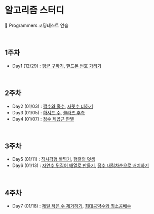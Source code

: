 # 알고리즘 스터디
📌 Programmers 코딩테스트 연습

<br>

## 1주차
- Day1 (12/29) : <a href="https://programmers.co.kr/learn/courses/30/lessons/12944">평균 구하기</a>, <a href="https://programmers.co.kr/learn/courses/30/lessons/12948">핸드폰 번호 가리기</a>

<br>

## 2주차
- Day2 (01/03) : <a href="https://programmers.co.kr/learn/courses/30/lessons/12937">짝수와 홀수</a>, <a href="https://programmers.co.kr/learn/courses/30/lessons/12931">자릿수 더하기</a>
- Day3 (01/05) : <a href="https://programmers.co.kr/learn/courses/30/lessons/12947">하샤드 수</a>, <a href="https://programmers.co.kr/learn/courses/30/lessons/12943">콜라츠 추측</a>
- Day4 (01/07) : <a href="https://programmers.co.kr/learn/courses/30/lessons/12934">정수 제곱근 판별</a>

<br>

## 3주차
- Day5 (01/11) : <a href="https://programmers.co.kr/learn/courses/30/lessons/12969">직사각형 별찍기</a>, <a href="https://programmers.co.kr/learn/courses/30/lessons/12950">행렬의 덧셈</a>
- Day6 (01/13) : <a href="https://programmers.co.kr/learn/courses/30/lessons/12932">자연수 뒤집어 배열로 만들기</a>, <a href="https://programmers.co.kr/learn/courses/30/lessons/12933">정수 내림차순으로 배치하기</a>

<br>

## 4주차
- Day7 (01/18) : <a href="https://programmers.co.kr/learn/courses/30/lessons/12935">제일 작은 수 제거하기</a>, <a href="https://programmers.co.kr/learn/courses/30/lessons/12940">최대공약수와 최소공배수</a>


